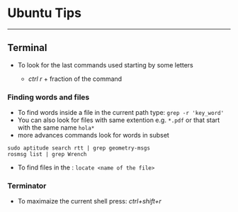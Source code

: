 Ubuntu Tips
===================
-------------
Terminal
----------------
* To look for the last commands used starting by some letters

  * *ctrl r* + fraction of the command

### Finding words and files   

* To find words inside a file in the current path type: ```grep -r 'key_word'```
* You can also look for files with same extention e.g. ```*.pdf``` or that start with the same name ```hola*```
* more advances commands look for words in subset
```
sudo aptitude search rtt | grep geometry-msgs
rosmsg list | grep Wrench
```
* To find files in the : ```locate <name of the file>```

### Terminator
* To maximaize the current shell press: *ctrl+shift+r*
